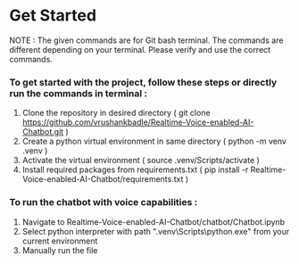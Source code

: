 # Get Started

NOTE : The given commands are for Git bash terminal. The commands are different depending on your terminal. Please verify and use the correct commands.

### To get started with the project, follow these steps or directly run the commands in terminal :
1. Clone the repository in desired directory ( git clone https://github.com/vrushankbadle/Realtime-Voice-enabled-AI-Chatbot.git )
2. Create a python virtual environment in same directory ( python -m venv .venv )
3. Activate the virtual environment ( source .venv/Scripts/activate )
4. Install required packages from requirements.txt ( pip install -r Realtime-Voice-enabled-AI-Chatbot/requirements.txt )

### To run the chatbot with voice capabilities :
1. Navigate to Realtime-Voice-enabled-AI-Chatbot/chatbot/Chatbot.ipynb
2. Select python interpreter with path ".venv\Scripts\python.exe" from your current environment
3. Manually run the file

